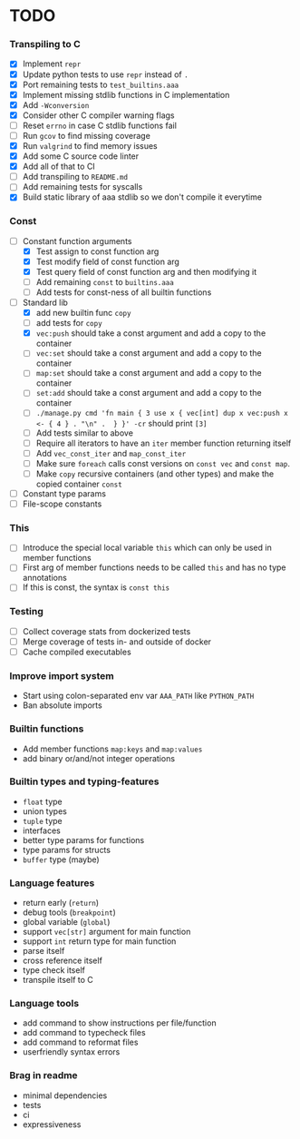 # TODO

### Transpiling to C
- [x] Implement `repr`
- [x] Update python tests to use `repr` instead of `.`
- [x] Port remaining tests to `test_builtins.aaa`
- [x] Implement missing stdlib functions in C implementation
- [x] Add `-Wconversion`
- [x] Consider other C compiler warning flags
- [ ] Reset `errno` in case C stdlib functions fail
- [ ] Run `gcov` to find missing coverage
- [x] Run `valgrind` to find memory issues
- [x] Add some C source code linter
- [x] Add all of that to CI
- [ ] Add transpiling to `README.md`
- [ ] Add remaining tests for syscalls
- [x] Build static library of aaa stdlib so we don't compile it everytime

### Const
- [ ] Constant function arguments
    - [x] Test assign to const function arg
    - [x] Test modify field of const function arg
    - [x] Test query field of const function arg and then modifying it
    - [ ] Add remaining `const` to `builtins.aaa`
    - [ ] Add tests for const-ness of all builtin functions
- [ ] Standard lib
    - [x] add new builtin func `copy`
    - [ ] add tests for `copy`
    - [x] `vec:push` should take a const argument and add a copy to the container
    - [ ] `vec:set` should take a const argument and add a copy to the container
    - [ ] `map:set` should take a const argument and add a copy to the container
    - [ ] `set:add` should take a const argument and add a copy to the container
    - [ ] `./manage.py cmd 'fn main { 3 use x { vec[int] dup x vec:push x <- { 4 } . "\n" .  } }' -cr` should print `[3]`
    - [ ] Add tests similar to above
    - [ ] Require all iterators to have an `iter` member function returning itself
    - [ ] Add `vec_const_iter` and `map_const_iter`
    - [ ] Make sure `foreach` calls const versions on `const vec` and `const map`.
    - [ ] Make `copy` recursive containers (and other types) and make the copied container `const`

- [ ] Constant type params
- [ ] File-scope constants

### This
- [ ] Introduce the special local variable `this` which can only be used in member functions
- [ ] First arg of member functions needs to be called `this` and has no type annotations
- [ ] If this is const, the syntax is `const this`

### Testing
- [ ] Collect coverage stats from dockerized tests
- [ ] Merge coverage of tests in- and outside of docker
- [ ] Cache compiled executables

### Improve import system
- Start using colon-separated env var `AAA_PATH` like `PYTHON_PATH`
- Ban absolute imports

### Builtin functions
- Add member functions `map:keys` and `map:values`
- add binary or/and/not integer operations

### Builtin types and typing-features
- `float` type
- union types
- `tuple` type
- interfaces
- better type params for functions
- type params for structs
- `buffer` type (maybe)

### Language features
- return early (`return`)
- debug tools (`breakpoint`)
- global variable (`global`)
- support `vec[str]` argument for main function
- support `int` return type for main function
- parse itself
- cross reference itself
- type check itself
- transpile itself to C

### Language tools
- add command to show instructions per file/function
- add command to typecheck files
- add command to reformat files
- userfriendly syntax errors

### Brag in readme
- minimal dependencies
- tests
- ci
- expressiveness
